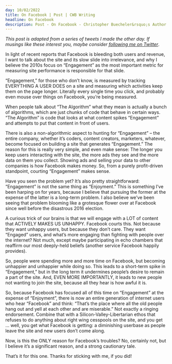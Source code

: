 ```yaml
---
day: 10/02/2022
title: On Facebook | Post | CWB Writing
headline: On Facebook
description: Post - On Facebook - Christopher Buecheler&rsquo;s Author Site
---
```


_This post is adapted from a series of tweets I made the other day. If musings like these interest you, maybe consider [following me on Twitter](https://twitter.com/cwbuecheler/)_.

In light of recent reports that Facebook is bleeding both users and revenue, I want to talk about the site and its slow slide into irrelevance, and why I believe the 2010s focus on &ldquo;Engagement&rdquo; as the most important metric for measuring site performance is responsible for that slide.

&ldquo;Engagement,&rdquo; for those who don&rsquo;t know, is measured by tracking EVERYTHING A USER DOES on a site and measuring which activities keep them on the page longer. Literally every single time you click, and probably even mouse over things on Facebook, you&rsquo;re being measured.

When people talk about &ldquo;The Algorithm&rdquo; what they mean is actually a bunch of algorithms, which are just chunks of code that behave in certain ways. &ldquo;The Algorithm&rdquo; is code that looks at what content spikes &ldquo;Engagement&rdquo; and attempts to put that content in front of users.

There is also a non-algorithmic aspect to hunting for &ldquo;Engagement&rdquo; &ndash; the entire company, whether it&rsquo;s coders, content creators, marketers, whatever, become focused on building a site that generates &ldquo;Engagement.&rdquo; The reason for this is really very simple, and even make sense: The longer you keep users interacting with the site, the more ads they see and the more data on them you collect. Showing ads and selling your data to other companies is how Facebook makes money. So, from a purely profit-driven standpoint, courting &ldquo;Engagement&rdquo; makes sense.

Have you seen the problem yet? It&rsquo;s also pretty straightforward: &ldquo;Engagement&rdquo; is not the same thing as &ldquo;Enjoyment.&rdquo; This is something I&rsquo;ve been harping on for years, because I believe that pursuing the former at the expense of the latter is a long-term problem. I also believe we&rsquo;ve been seeing that problem blooming like a grotesque flower over at Facebook since well before the disastrous 2016 election.

A curious trick of our brains is that we will engage with a LOT of content that ACTIVELY MAKES US UNHAPPY. Facebook courts this. Not because they want unhappy users, but because they don&rsquo;t care. They want &ldquo;Engaged&rdquo; users, and what&rsquo;s more engaging than fighting with people over the internet? Not much, except maybe participating in echo chambers that reaffirm our most deeply-held beliefs (another service Facebook happily provides).

So, people were spending more and more time on Facebook, but becoming unhappier and unhappier while doing so. This leads to a short-term spike in &ldquo;Engagement,&rdquo; but in the long term it undermines people&rsquo;s desire to remain a part of the site. And, EVEN MORE IMPORTANTLY, it leads to new people not wanting to join the site, because all they hear is how awful it is.

So, because Facebook has focused all of this time on &ldquo;Engagement&rdquo; at the expense of &ldquo;Enjoyment&rdquo;, there is now an entire generation of internet users who hear &ldquo;Facebook&rdquo; and think: &ldquo;That&rsquo;s the place where all the old people hang out and yell at each other and are miserable.&rdquo; Not exactly a ringing endorsement. Combine that with a Silicon-Valley-Libertarian ethos that refuses to do anything about right wing cesspools on the site, and you get &hellip; well, you get what Facebook is getting: a diminishing userbase as people leave the site and new users don&rsquo;t come along.

Now, is this the ONLY reason for Facebook&rsquo;s troubles? No, certainly not, but I believe it&rsquo;s a significant reason, and a strong cautionary tale.

That&rsquo;s it for this one. Thanks for sticking with me, if you did!
